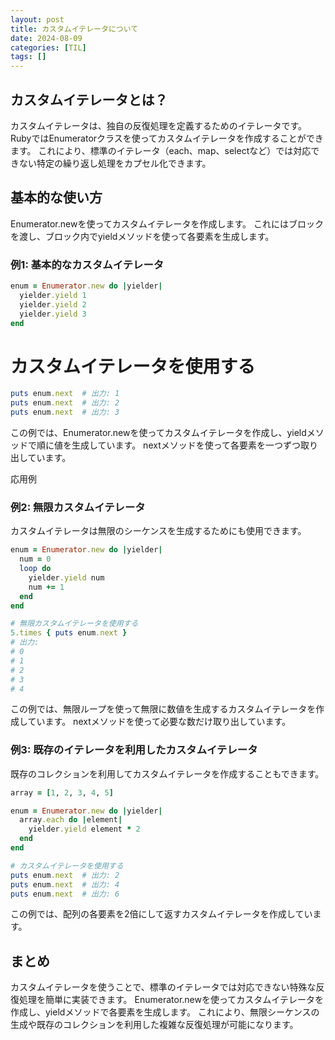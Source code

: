 ```yaml
---
layout: post
title: カスタムイテレータについて
date: 2024-08-09
categories: [TIL]
tags: []
---
```


## カスタムイテレータとは？
カスタムイテレータは、独自の反復処理を定義するためのイテレータです。
RubyではEnumeratorクラスを使ってカスタムイテレータを作成することができます。
これにより、標準のイテレータ（each、map、selectなど）では対応できない特定の繰り返し処理をカプセル化できます。

## 基本的な使い方
Enumerator.newを使ってカスタムイテレータを作成します。
これにはブロックを渡し、ブロック内でyieldメソッドを使って各要素を生成します。

### 例1: 基本的なカスタムイテレータ

```ruby
enum = Enumerator.new do |yielder|
  yielder.yield 1
  yielder.yield 2
  yielder.yield 3
end
```

# カスタムイテレータを使用する

```ruby
puts enum.next  # 出力: 1
puts enum.next  # 出力: 2
puts enum.next  # 出力: 3
```

この例では、Enumerator.newを使ってカスタムイテレータを作成し、yieldメソッドで順に値を生成しています。
nextメソッドを使って各要素を一つずつ取り出しています。

応用例

### 例2: 無限カスタムイテレータ
カスタムイテレータは無限のシーケンスを生成するためにも使用できます。

```ruby
enum = Enumerator.new do |yielder|
  num = 0
  loop do
    yielder.yield num
    num += 1
  end
end

# 無限カスタムイテレータを使用する
5.times { puts enum.next }
# 出力:
# 0
# 1
# 2
# 3
# 4
```

この例では、無限ループを使って無限に数値を生成するカスタムイテレータを作成しています。
nextメソッドを使って必要な数だけ取り出しています。

### 例3: 既存のイテレータを利用したカスタムイテレータ
既存のコレクションを利用してカスタムイテレータを作成することもできます。

```ruby
array = [1, 2, 3, 4, 5]

enum = Enumerator.new do |yielder|
  array.each do |element|
    yielder.yield element * 2
  end
end

# カスタムイテレータを使用する
puts enum.next  # 出力: 2
puts enum.next  # 出力: 4
puts enum.next  # 出力: 6
```

この例では、配列の各要素を2倍にして返すカスタムイテレータを作成しています。

## まとめ
カスタムイテレータを使うことで、標準のイテレータでは対応できない特殊な反復処理を簡単に実装できます。
Enumerator.newを使ってカスタムイテレータを作成し、yieldメソッドで各要素を生成します。
これにより、無限シーケンスの生成や既存のコレクションを利用した複雑な反復処理が可能になります。
